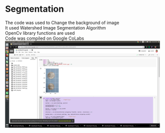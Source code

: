 # Segmentation

The code was used to Change the background of image</br>
It used Watershed Image Segmentation Algorithm</br>
OpenCv library functions are used</br>
Code was compiled on Google CoLabs
![alt text](https://github.com/adheshgarg/Segmentation/blob/master/Screenshot%20from%202019-01-26%2022-22-37.png
)
